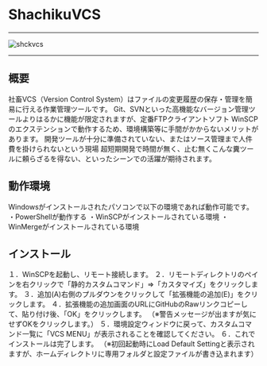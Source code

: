 # ShachikuVCS
------

![shckvcs](https://user-images.githubusercontent.com/4313248/159166505-7e2078ec-8214-4eed-a73f-a51f9e59fa50.jpg)

------
## 概要

社畜VCS（Version Control System）はファイルの変更履歴の保存・管理を簡易に行える作業管理ツールです。
Git、SVNといった高機能なバージョン管理ツールよりはるかに機能が限定されますが、定番FTPクライアントソフト
WinSCPのエクステンションで動作するため、環境構築等に手間がかからないメリットがあります。
開発ツールが十分に準備されていない、またはソース管理まで人件費を掛けられないという現場
超短期開発で時間が無く、止む無くこんな糞ツールに頼らざるを得ない、といったシーンでの活躍が期待されます。

## 動作環境
Windowsがインストールされたパソコンで以下の環境であれば動作可能です。
・PowerShellが動作する
・WinSCPがインストールされている環境
・WinMergeがインストールされている環境

## インストール
１．WinSCPを起動し、リモート接続します。
２．リモートディレクトリのペインを右クリックで「静的カスタムコマンド」⇒「カスタマイズ」をクリックします。
３．追加(A)右側のプルダウンをクリックして「拡張機能の追加(E)」をクリックします。
４．拡張機能の追加画面のURLにGitHubのRawリンクコピーして、貼り付け後、「OK」をクリックします。
（※警告メッセージが出ますが気にせずOKをクリックします。）
５．環境設定ウィンドウに戻って、カスタムコマンド一覧に「VCS MENU」が表示されることを確認してください。
６．これでインストールは完了します。
（※初回起動時にLoad Default Settingと表示されますが、ホームディレクトリに専用フォルダと設定ファイルが書き込まれます）
